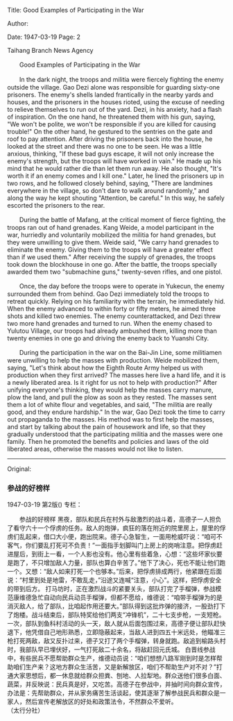 Title: Good Examples of Participating in the War

Author: 

Date: 1947-03-19
Page: 2

Taihang Branch News Agency

　　Good Examples of Participating in the War

　　In the dark night, the troops and militia were fiercely fighting the enemy outside the village. Gao Dezi alone was responsible for guarding sixty-one prisoners. The enemy's shells landed frantically in the nearby yards and houses, and the prisoners in the houses rioted, using the excuse of needing to relieve themselves to run out of the yard. Dezi, in his anxiety, had a flash of inspiration. On the one hand, he threatened them with his gun, saying, "We won't be polite, we won't be responsible if you are killed for causing trouble!" On the other hand, he gestured to the sentries on the gate and roof to pay attention. After driving the prisoners back into the house, he looked at the street and there was no one to be seen. He was a little anxious, thinking, "If these bad guys escape, it will not only increase the enemy's strength, but the troops will have worked in vain." He made up his mind that he would rather die than let them run away. He also thought, "It's worth it if an enemy comes and I kill one." Later, he lined the prisoners up in two rows, and he followed closely behind, saying, "There are landmines everywhere in the village, so don't dare to walk around randomly," and along the way he kept shouting "Attention, be careful." In this way, he safely escorted the prisoners to the rear.

　　During the battle of Mafang, at the critical moment of fierce fighting, the troops ran out of hand grenades. Kang Weide, a model participant in the war, hurriedly and voluntarily mobilized the militia for hand grenades, but they were unwilling to give them. Weide said, "We carry hand grenades to eliminate the enemy. Giving them to the troops will have a greater effect than if we used them." After receiving the supply of grenades, the troops took down the blockhouse in one go. After the battle, the troops specially awarded them two "submachine guns," twenty-seven rifles, and one pistol.

　　Once, the day before the troops were to operate in Yukecun, the enemy surrounded them from behind. Gao Dezi immediately told the troops to retreat quickly. Relying on his familiarity with the terrain, he immediately hid. When the enemy advanced to within forty or fifty meters, he aimed three shots and killed two enemies. The enemy counterattacked, and Dezi threw two more hand grenades and turned to run. When the enemy chased to Yulutou Village, our troops had already ambushed them, killing more than twenty enemies in one go and driving the enemy back to Yuanshi City.

　　During the participation in the war on the Bai-Jin Line, some militiamen were unwilling to help the masses with production. Weide mobilized them, saying, "Let's think about how the Eighth Route Army helped us with production when they first arrived? The masses here live a hard life, and it is a newly liberated area. Is it right for us not to help with production?" After unifying everyone's thinking, they would help the masses carry manure, plow the land, and pull the plow as soon as they rested. The masses sent them a lot of white flour and vegetables, and said, "The militia are really good, and they endure hardship." In the war, Gao Dezi took the time to carry out propaganda to the masses. His method was to first help the masses, and start by talking about the pain of housework and life, so that they gradually understood that the participating militia and the masses were one family. Then he promoted the benefits and policies and laws of the old liberated areas, otherwise the masses would not like to listen.



<hr /> 

Original: 


### 参战的好榜样

1947-03-19
第2版()
专栏：

　　参战的好榜样
    黑夜，部队和民兵在村外与敌激烈的战斗着，高德子一人担负了看守六十一个俘虏的任务。敌人的炮弹，疯狂的落在附近的院里房上，屋里的俘虏们乱起来，借口大小便，跑出院来。德子心急智生，一面用枪威吓说：“咱可不客气，你们要乱打死可不负责！”一面指手划脚叫门上房上的岗哨注意。把俘虏赶进屋后，到街上一看，一个人影也没有。他心里有些着急，心想：“这些坏家伙要是跑了，不只增加敌人力量，部队也算白辛苦了。”他下了决心，死也不能让他们跑一个。又想：“敌人如来打死一个也够本。”后来，把俘虏排成两行，他紧跟在后面说：“村里到处是地雷，不敢乱走，”沿途又连喊“注意，小心”。这样，把俘虏安全的带到后方。
    打马坊时，正在激烈战斗的紧要关头，部队打完了手榴弹，参战模范康维德急忙自动向民兵动员手榴弹，但都不愿给，维德说：“咱带手榴弹为的是消灭敌人，给了部队，比咱起作用还要大。”部队得到这批炸弹的接济，一股劲打下了炮楼。战斗结束后，部队特奖给他们两支“冲锋机”，二十七支步枪，一支短枪。
    一次，部队到鱼科村活动的头一天，敌人就从后面包围过来，高德子便让部队赶快退下，他凭借自己地形熟悉，立即隐蔽起来，当敌人进到四五十米远处，他瞄准三枪打死两敌，敌又反扑过来，德子又打了两个手榴弹，转身就跑。敌追到榆路头村时，我部队早已埋伏好，一气打死敌二十余名，将敌赶回元氏城。
    白晋线参战中，有些民兵不愿帮助群众生产，维德动员说：“咱们想想八路军刚到时是怎样帮助咱们生产来？这地方群众生活苦，又是新解放区，咱们不帮助生产对不对？”打通大家思想后，都一休息就给群众担粪、刨地、人拉犁地。群众送他们很多白面、蔬菜，并反映说：民兵真是好，又吃苦。高德子在参战中，并抽时间向群众宣传，办法是：先帮助群众，并从家务痛苦生活谈起，使其逐渐了解参战民兵和群众是一家人，然后宣传老解放区的好处和政策法令，不然群众不爱听。   
     （太行分社）

